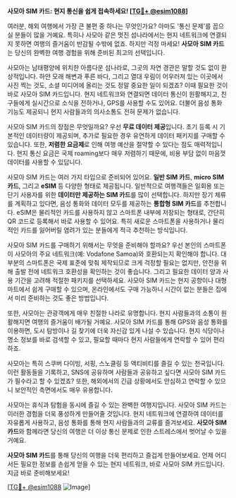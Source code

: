 **사모아 SIM 카드: 현지 통신을 쉽게 접속하세요! [[TG💪+ @esim1088](https://t.me/s/esim1088)]**

여러분, 해외 여행에서 가장 큰 불편 중 하나는 무엇인가요? 아마도 '통신 문제'를 꼽으실 분들이 많을 거예요. 특히나 사모아 같은 멋진 섬나라에서는 현지 네트워크에 연결되지 못하면 여행의 즐거움이 반감될 수밖에 없죠. 하지만 걱정 마세요! **사모아 SIM 카드**는 당신의 완벽한 여행 경험을 위해 준비된 최고의 선택입니다.

사모아는 남태평양에 위치한 아름다운 섬나라로, 그곳의 자연 경관은 말할 것도 없이 환상적입니다. 하얀 모래 해변과 푸른 바다, 그리고 열대 우림이 어우러져 있는 이곳에서 사진 찍는 것도, 소셜 미디어에 올리는 것도 정말 중요한 일이 되겠죠? 이때 필요한 것이 바로 사모아 SIM 카드입니다. 현지 네트워크와 연결되면 데이터 통신이 원활해지고, 친구들에게 실시간으로 소식을 전하거나, GPS를 사용할 수도 있어요. 더불어 음성 통화 기능도 제공되니 현지 사람들과의 의사소통도 전혀 문제가 없습니다.

사모아 SIM 카드의 장점은 무엇일까요? 우선 **무료 데이터 제공**입니다. 초기 등록 시 기본적인 데이터량이 제공되며, 추가로 필요한 경우 유연하게 데이터 패키지를 구매할 수 있습니다. 또한, **저렴한 요금제**로 인해 여행 예산을 절약할 수 있다는 점도 매력적입니다. 현지 통신 요금은 국제 roaming보다 매우 저렴하기 때문에, 비용 부담 없이 마음껏 데이터를 사용할 수 있답니다.

사모아 SIM 카드는 여러 가지 타입으로 준비되어 있어요. **일반 SIM 카드**, **micro SIM 카드**, 그리고 **eSIM** 등 다양한 형태로 제공됩니다. 일반적으로 여행객들은 일회용 또는 단기 사용자를 위한 **데이터만 제공하는 SIM 카드**를 많이 선택합니다. 하지만 장기 체류를 계획하고 있다면, 음성 통화와 데이터 모두를 제공하는 **통합형 SIM 카드**를 추천합니다. eSIM은 물리적인 카드를 사용하지 않고 스마트폰 내부에 저장되는 형태로, 간단히 QR 코드로 등록해서 바로 사용할 수 있어요. 특히 새로운 스마트폰을 사용하거나 물리적인 카드를 잃어버릴 염려가 있는 분들에게 적극 추천하는 방식입니다.

사모아 SIM 카드를 구매하기 위해서는 무엇을 준비해야 할까요? 우선 본인의 스마트폰이 사모아의 주요 네트워크(예: Vodafone Samoa)와 호환되는지 확인해야 합니다. 대부분의 스마트폰은 국제 표준에 맞춰 제작되므로 크게 걱정할 필요는 없지만, 안전을 위해 출발 전에 네트워크 호환성을 확인하는 것이 좋습니다. 그리고 필요한 데이터 양과 사용 기간을 고려해 적절한 패키지를 선택하세요. 사모아 SIM 카드는 현지 공항이나 대형 마트에서 쉽게 구매할 수 있으며, 온라인에서도 구매 가능하니 시간이 없는 분들은 집에서 미리 준비하는 것도 좋은 방법입니다.

또한, 사모아는 관광객에게 매우 친절한 나라로 유명합니다. 현지 사람들과의 소통이 원활해지면 여행의 즐거움이 배가될 거예요. 사모아 SIM 카드를 통해 GPS와 음성 통화를 이용하면, 도시 탐방이나 길 찾기에 더욱 자신감 있게 나설 수 있습니다. 현지 식당이나 명소 정보를 바로 검색할 수 있고, 필요할 때마다 현지 사람들에게 연락할 수 있어 편리하죠.

사모아는 특히 스쿠버 다이빙, 서핑, 스노클링 등 액티비티를 즐길 수 있는 천국입니다. 이런 활동들을 기록하고, SNS에 공유하며 사람들과 공유하고 싶다면 사모아 SIM 카드가 필수라고 할 수 있겠죠? 또한, 해외에서의 긴급 상황에서도 안심하고 연락할 수 있으니 보안적인 측면에서도 매우 유용합니다.

사모아는 휴식과 탐험을 동시에 즐길 수 있는 완벽한 여행지입니다. 사모아 SIM 카드는 이러한 경험을 더욱 풍성하게 만들어줄 것입니다. 현지 네트워크에 연결하여 데이터를 자유롭게 사용하고, 음성 통화를 통해 현지 사람들과의 교류를 즐겨보세요. **사모아 SIM 카드**와 함께라면 당신의 여행은 더 이상 통신 문제로 인한 스트레스에서 벗어날 수 있을 거예요.

**사모아 SIM 카드**를 통해 당신의 여행을 더욱 편리하고 즐겁게 만들어보세요. 언제 어디서든 필요한 정보를 손쉽게 얻을 수 있는 현지 네트워크, 바로 사모아 SIM 카드입니다. 지금 바로 준비해보세요!

[[TG💪+ @esim1088](https://t.me/s/esim1088) ![Image](https://i.postimg.cc/Y0z9fWf4/image.png)]